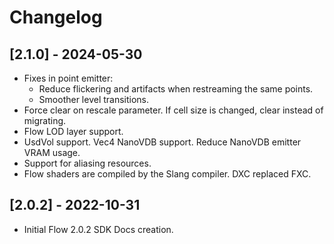 # Changelog

## [2.1.0] - 2024-05-30

* Fixes in point emitter:
  * Reduce flickering and artifacts when restreaming the same points.
  * Smoother level transitions.
* Force clear on rescale parameter. If cell size is changed, clear instead of migrating.
* Flow LOD layer support.
* UsdVol support. Vec4 NanoVDB support. Reduce NanoVDB emitter VRAM usage.
* Support for aliasing resources.
* Flow shaders are compiled by the Slang compiler. DXC replaced FXC.

## [2.0.2] - 2022-10-31

* Initial Flow 2.0.2 SDK Docs creation.
